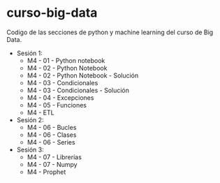 # curso-big-data
Codigo de las secciones de python y machine learning del curso de Big Data.

* Sesión 1:
  * M4 - 01 - Python notebook
  * M4 - 02 - Python Notebook
  * M4 - 02 - Python Notebook - Solución  
  * M4 - 03 - Condicionales
  * M4 - 03 - Condicionales - Solución
  * M4 - 04 - Excepciones
  * M4 - 05 - Funciones
  * M4 - ETL
* Sesión 2:
  * M4 - 06 - Bucles
  * M4 - 06 - Clases
  * M4 - 06 - Series
* Sesión 3:
  * M4 - 07 - Librerías
  * M4 - 07 - Numpy
  * M4 - Prophet
